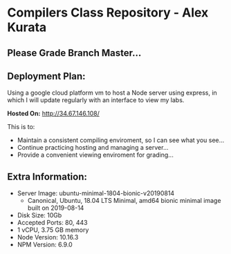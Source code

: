 # Compilers Class Repository - Alex Kurata

## Please Grade Branch Master...

## Deployment Plan:

Using a google cloud platform vm to host a Node server using express, in which I will update regularly with an interface to view my labs.

**Hosted On:**  http://34.67.146.108/

This is to:
* Maintain a consistent compiling enviroment, so I can see what you see...
* Continue practicing hosting and managing a server...
* Provide a convenient viewing enviroment for grading...

## Extra Information:
* Server Image: ubuntu-minimal-1804-bionic-v20190814
  * Canonical, Ubuntu, 18.04 LTS Minimal, amd64 bionic minimal image built on 2019-08-14
* Disk Size: 10Gb
* Accepted Ports: 80, 443
* 1 vCPU, 3.75 GB memory
* Node Version: 10.16.3
* NPM Version: 6.9.0
